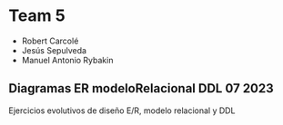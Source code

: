 # Team 5 
- Robert Carcolé
- Jesús Sepulveda
- Manuel Antonio Rybakin
## Diagramas ER modeloRelacional DDL 07 2023
Ejercicios evolutivos de diseño E/R, modelo relacional y DDL
